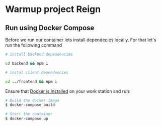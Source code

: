 # Warmup project Reign

## Run using Docker Compose

Before we run our container lets install dependecies locally.
For that let's run the following command

```bash
# install backend dependencies

cd backend && npm i

# instal client dependencies

cd ../frontend && npm i
```

Ensure that [Docker is installed](https://docs.docker.com/engine/install) on your work station and run:

```bash
# Build the docker image
$ docker-compose build

# Start the container
$ docker-compose up
```